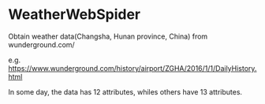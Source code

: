 # WeatherWebSpider

Obtain weather data(Changsha, Hunan province, China) from wunderground.com/

e.g. https://www.wunderground.com/history/airport/ZGHA/2016/1/1/DailyHistory.html

In some day, the data has 12 attributes, whiles others have 13 attributes.

